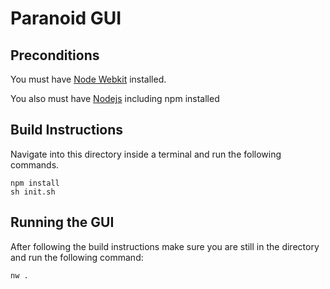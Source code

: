 # Paranoid GUI #

## Preconditions ##
You must have [Node Webkit](http://nwjs.io/) installed.

You also must have [Nodejs](https://nodejs.org/en/) including npm installed


## Build Instructions ##
Navigate into this directory inside a terminal and run the following commands.
```
npm install
sh init.sh
```

## Running the GUI ##
After following the build instructions make sure you are still in the directory and run the following command:
```
nw .
```
